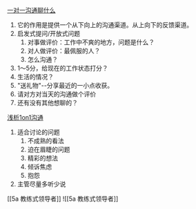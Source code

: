 [一对一沟通聊什么](https://zhuanlan.zhihu.com/p/39065758)
1. 它的作用是提供一个从下向上的沟通渠道。从上向下的反馈渠道。
2. 启发式提问/开放式问题
	1. 对事做评价：工作中不爽的地方，问题是什么？
	2. 对人做评价：最佩服的人？
	3. 怎么沟通？
3. 1～5分，给现在的工作状态打分？
4. 生活的情况？
5. "送礼物"--分享最近的一小点收获。
6. 请对方对当天的沟通做个评价
7. 还有没有其他想聊的？

[浅析1on1沟通](http://blog.devtang.com/2015/10/25/one-on-one-summary/)
1. 适合讨论的问题
	1.  不成熟的看法
	2.  迫在眉睫的问题
	3.  精彩的想法
	4.  倾诉焦虑
	5.  抱怨
2. 主管尽量多听少说

[[5a 教练式领导者]]
![[5a 教练式领导者]]



